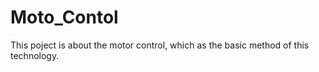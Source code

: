 # Moto_Contol
This poject is about the motor control, which as the basic method of this technology.
